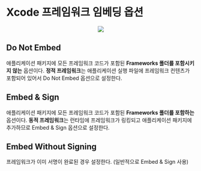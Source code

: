 # Xcode 프레임워크 임베딩 옵션

<p align="center">
<img src="https://github.com/anjaeyoung26/private-til/assets/61190690/177e3d1c-a51b-4372-9898-3319e058f22c">
</p>

## Do Not Embed

애플리케이션 패키지에 모든 프레임워크 코드가 포함된 **Frameworks 폴더를 포함시키지 않는** 옵션이다. **정적 프레임워크**는 애플리케이션 실행 파일에 프레임워크 컨텐츠가 포함되어 있어서 Do Not Embed 옵션으로 설정한다.

## Embed & Sign

애플리케이션 패키지에 모든 프레임워크 코드가 포함된 **Frameworks 폴더를 포함하는** 옵션이다. **동적 프레임워크**는 런타임에 프레임워크가 링킹되고 애플리케이션 패키지에 추가하므로 Embed & Sign 옵션으로 설정한다.

## Embed Without Signing

프레임워크가 이미 서명이 완료된 경우 설정한다. (일반적으로 Embed & Sign 사용)